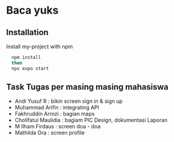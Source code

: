 
# Baca yuks


## Installation

Install my-project with npm

```bash
  npm install
  then
  npx expo start
```
    
## Task Tugas per masing masing mahasiswa

- Andi Yusuf R : bikin screen sign in & sign up
- Muhammad Arifin : integrating API
- Fakhruddin Arrozi : bagian maps
- Cholifatul Maulidia : bagiam PIC Design, dokumentasi Laporan
- M Ilham Firdaus : screen doa - doa
- Mathilda Ora : screen profile

